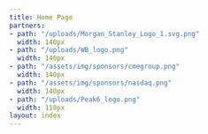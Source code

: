 ```yaml
---
title: Home Page
partners:
- path: "/uploads/Morgan_Stanley_Logo_1.svg.png"
  width: 140px
- path: "/uploads/WB_logo.png"
  width: 140px
- path: "/assets/img/sponsors/cmegroup.png"
  width: 140px
- path: "/assets/img/sponsors/nasdaq.png"
  width: 140px
- path: "/uploads/Peak6_logo.png"
  width: 110px
layout: index
---
```


